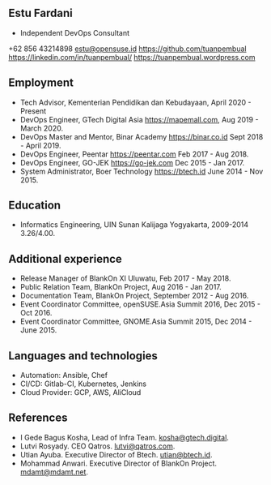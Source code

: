 ## Estu Fardani

- Independent DevOps Consultant

+62 856 43214898
estu@opensuse.id
https://github.com/tuanpembual
https://linkedin.com/in/tuanpembual/
https://tuanpembual.wordpress.com

## Employment
- Tech Advisor, Kementerian Pendidikan dan Kebudayaan, April 2020 - Present
- DevOps Engineer, GTech Digital Asia https://mapemall.com, Aug 2019 - March 2020.
- DevOps Master and Mentor, Binar Academy https://binar.co.id Sept 2018 - April 2019.
- DevOps Engineer, Peentar https://peentar.com Feb 2017 - Aug 2018.
- DevOps Engineer, GO-JEK https://go-jek.com Dec 2015 - Jan 2017.
- System Administrator, Boer Technology https://btech.id June 2014 - Nov 2015.

## Education

- Informatics Engineering, UIN Sunan Kalijaga Yogyakarta, 2009-2014 3.26/4.00.

## Additional experience
- Release Manager of BlankOn XI Uluwatu, Feb 2017 - May 2018.
- Public Relation Team, BlankOn Project, Aug 2016 - Jan 2017.
- Documentation Team, BlankOn Project, September 2012 - Aug 2016.
- Event Coordinator Committee, openSUSE.Asia Summit 2016, Dec 2015 - Oct 2016.
- Event Coordinator Committee, GNOME.Asia Summit 2015, Dec 2014 - June 2015.

## Languages and technologies

- Automation: Ansible, Chef
- CI/CD: Gitlab-CI, Kubernetes, Jenkins
- Cloud Provider: GCP, AWS, AliCloud

## References
- I Gede Bagus Kosha, Lead of Infra Team. kosha@gtech.digital.
- Lutvi Rosyady. CEO Qatros. lutvi@qatros.com.
- Utian Ayuba. Executive Director of Btech. utian@btech.id.
- Mohammad Anwari. Executive Director of BlankOn Project. mdamt@mdamt.net.
